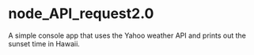 # node_API_request2.0
A simple console app that uses the Yahoo weather API and prints out the sunset time in Hawaii. 


